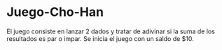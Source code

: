 ﻿# Juego-Cho-Han
El juego consiste en lanzar 2 dados y tratar de adivinar si la suma de los resultados es par o impar.
Se inicia el juego con un saldo de $10. 
